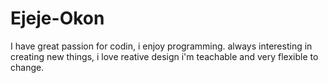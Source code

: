 # Ejeje-Okon
I have great passion for codin, i enjoy programming.
always interesting in creating new things, i love reative design
i'm teachable and very flexible to change.
